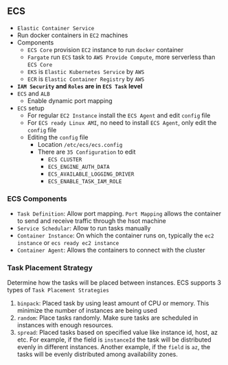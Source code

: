 ## ECS

- `Elastic Container Service`
- Run docker containers in `EC2` machines
- Components
  - `ECS Core` provision `EC2` instance to run `docker` container
  - `Fargate` run `ECS` task to `AWS Provide Compute`, more serverless than `ECS Core`
  - `EKS` is `Elastic Kubernetes Service` by `AWS`
  - `ECR` is `Elastic Container Registry` by `AWS`
- **`IAM Security` and `Roles` are in `ECS Task` level**
- `ECS` and `ALB`
  - Enable dynamic port mapping
- `ECS` setup
  - For regular `EC2 Instance` install the `ECS Agent` and edit `config` file
  - For `ECS ready Linux AMI`, no need to install `ECS Agent`, only edit the `config` file
  - Editing the `config` file
    - Location `/etc/ecs/ecs.config`
    - There are `35 Configuration` to edit
      - `ECS CLUSTER`
      - `ECS_ENGINE_AUTH_DATA`
      - `ECS_AVAILABLE_LOGGING_DRIVER`
      - `ECS_ENABLE_TASK_IAM_ROLE`

### ECS Components

- `Task Definition`: Allow port mapping. `Port Mapping` allows the container to send and receive traffic through the hsot machine
- `Service Schedular`: Allow to run tasks manually
- `Container Instance`: On which the container runs on, typically the `ec2 instance` or `ecs ready ec2 instance`
- `Container Agent`: Allows the containers to connect with the cluster

### Task Placement Strategy

Determine how the tasks will be placed between instances. ECS supports 3 types of `Task Placement Strategies`

1. `binpack`: Placed task by using least amount of CPU or memory. This minimize the number of instances are being used
2. `random`: Place tasks randomly. Make sure tasks are scheduled in instances with enough resources.
3. `spread`: Placed tasks based on specified value like instance id, host, az etc. For example, if the field is `instanceId` the task will be distributed evenly in different instances. Another example, if the `field` is `az`, the tasks will be evenly distributed among availability zones.
